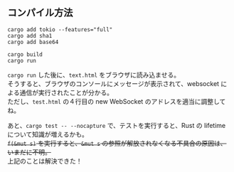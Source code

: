 ## コンパイル方法
```
cargo add tokio --features="full"
cargo add sha1
cargo add base64

cargo build
cargo run
```

`cargo run` した後に、`text.html` をブラウザに読み込ませる。  
そうすると、ブラウザのコンソールにメッセージが表示されて、websocket による通信が実行されたことが分かる。  
ただし、`test.html` の４行目の new WebSocket のアドレスを適当に調整してね。

あと、`cargo test -- --nocapture` で、テストを実行すると、Rust の lifetime について知識が増えるかも。  
~~`f(&mut s)` を実行すると、`&mut s` の参照が解放されなくなる不具合の原因は、いまだに不明。~~  
上記のことは解決できた！
